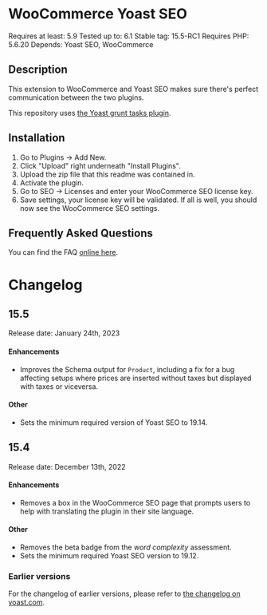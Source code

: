WooCommerce Yoast SEO
=====================
Requires at least: 5.9
Tested up to: 6.1
Stable tag: 15.5-RC1
Requires PHP: 5.6.20
Depends: Yoast SEO, WooCommerce

Description
-----------

This extension to WooCommerce and Yoast SEO makes sure there's perfect communication between the two plugins.

This repository uses [the Yoast grunt tasks plugin](https://github.com/Yoast/plugin-grunt-tasks).

Installation
------------

1. Go to Plugins -> Add New.
2. Click "Upload" right underneath "Install Plugins".
3. Upload the zip file that this readme was contained in.
4. Activate the plugin.
5. Go to SEO -> Licenses and enter your WooCommerce SEO license key.
6. Save settings, your license key will be validated. If all is well, you should now see the WooCommerce SEO settings.

Frequently Asked Questions
--------------------------

You can find the FAQ [online here](https://kb.yoast.com/kb/category/woocommerce-seo/).

Changelog
=========

## 15.5

Release date: January 24th, 2023

#### Enhancements

* Improves the Schema output for `Product`, including a fix for a bug affecting setups where prices are inserted without taxes but displayed with taxes or viceversa.

#### Other

*  Sets the minimum required version of Yoast SEO to 19.14.

## 15.4

Release date: December 13th, 2022

#### Enhancements

* Removes a box in the WooCommerce SEO page that prompts users to help with translating the plugin in their site language.

#### Other

* Removes the beta badge from the _word complexity_ assessment.
* Sets the minimum required Yoast SEO version to 19.12.

### Earlier versions
For the changelog of earlier versions, please refer to [the changelog on yoast.com](https://yoa.st/woo-seo-changelog).
